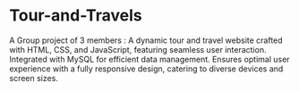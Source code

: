# Tour-and-Travels
A Group project of 3 members : A dynamic tour and travel website crafted with HTML, CSS, and JavaScript, featuring seamless user interaction. Integrated with MySQL for efficient data management. Ensures optimal user experience with a fully responsive design, catering to diverse devices and screen sizes.
